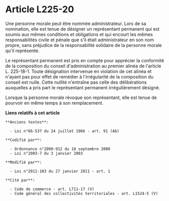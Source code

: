 # Article L225-20

Une personne morale peut être nommée administrateur. Lors de sa nomination, elle est tenue de désigner un représentant
permanent qui est soumis aux mêmes conditions et obligations et qui encourt les mêmes responsabilités civile et pénale que
s'il était administrateur en son nom propre, sans préjudice de la responsabilité solidaire de la personne morale qu'il
représente.

Le représentant permanent est pris en compte pour apprécier la conformité de la composition du conseil d'administration au
premier alinéa de l'article L. 225-18-1. Toute désignation intervenue en violation de cet alinéa et n'ayant pas pour effet de
remédier à l'irrégularité de la composition du conseil est nulle. Cette nullité n'entraîne pas celle des délibérations
auxquelles a pris part le représentant permanent irrégulièrement désigné.  

Lorsque la personne morale révoque son représentant, elle est tenue de pourvoir en même temps à son remplacement.

**Liens relatifs à cet article**

	**Anciens textes**:

	  - Loi n°66-537 du 24 juillet 1966 - art. 91 (Ab)

	**Codifié par**:

	  - Ordonnance n°2000-912 du 18 septembre 2000
	  - Loi n°2003-7 du 3 janvier 2003

	**Modifié par**:

	  - Loi n°2011-103 du 27 janvier 2011 - art. 1

	**Cité par**:

	  - Code de commerce - art. L711-17 (V)
	  - Code général des collectivités territoriales - art. L1524-5 (V)
